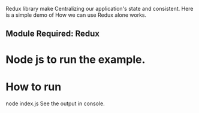 Redux library make Centralizing our application's state and consistent.
Here is a simple demo of How we can use Redux alone works.

## Module Required: Redux

# Node js to run the example.

# How to run

node index.js
See the output in console.
